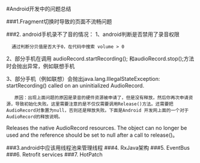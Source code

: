 #Android开发中的问题总结

###1.Fragment切换时导致的页面不流畅问题

###2. android手机录不了音的情况：
1、android判断是否禁用了录音权限

      通过判断分贝值是否大于0，在代码中搜索 volume > 0

2、部分手机在调用 audioRecord.startRecording(); 和audioRecord.stop();方法时会抛出异常，例如联想手机

3、部分手机（例如联想）会抛出java.lang.IllegalStateException: startRecording() called on an uninitialized AudioRecord.

       原因：出现上面问题的原因是录音的硬件资源被申请了，但是没有释放，然后你再次申请资源，导致初始化失败。这里需要注意的是不仅仅需要调用Release()方法。还需要把AudioRecord对象置为null，否则还是释放失败。下面是Android 开发网上面的一个对于AudioRecord的释放说明。

Releases the native AudioRecord resources. The object can no longer be used and the reference should be set to null after a call to release()。

###3.android中应该用线程池来管理线程
###4. RxJava架构
###5. EventBus
###6. Retrofit services
###7. HotPatch

